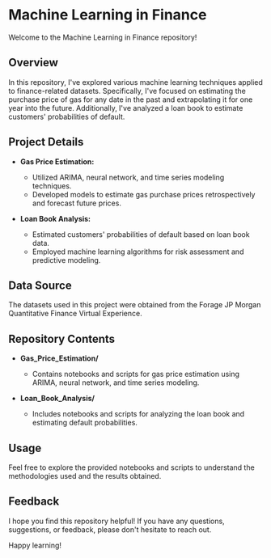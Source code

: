 # Machine Learning in Finance

Welcome to the Machine Learning in Finance repository!

## Overview
In this repository, I've explored various machine learning techniques applied to finance-related datasets. Specifically, I've focused on estimating the purchase price of gas for any date in the past and extrapolating it for one year into the future. Additionally, I've analyzed a loan book to estimate customers' probabilities of default.

## Project Details
- **Gas Price Estimation:**
  - Utilized ARIMA, neural network, and time series modeling techniques.
  - Developed models to estimate gas purchase prices retrospectively and forecast future prices.
  
- **Loan Book Analysis:**
  - Estimated customers' probabilities of default based on loan book data.
  - Employed machine learning algorithms for risk assessment and predictive modeling.

## Data Source
The datasets used in this project were obtained from the Forage JP Morgan Quantitative Finance Virtual Experience.

## Repository Contents
- **Gas_Price_Estimation/**
  - Contains notebooks and scripts for gas price estimation using ARIMA, neural network, and time series modeling.

- **Loan_Book_Analysis/**
  - Includes notebooks and scripts for analyzing the loan book and estimating default probabilities.

## Usage
Feel free to explore the provided notebooks and scripts to understand the methodologies used and the results obtained. 

## Feedback
I hope you find this repository helpful! If you have any questions, suggestions, or feedback, please don't hesitate to reach out.

Happy learning!
